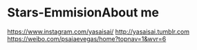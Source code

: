 # Stars-EmmisionAbout me

https://www.instagram.com/yasaisai/
http://yasaisai.tumblr.com
https://weibo.com/psaiaevegas/home?topnav=1&wvr=6
